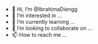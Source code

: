 - 👋 Hi, I’m @IbrahimaDiengg
- 👀 I’m interested in ...
- 🌱 I’m currently learning ...
- 💞️ I’m looking to collaborate on ...
- 📫 How to reach me ...

<!---
IbrahimaDiengg/IbrahimaDiengg is a ✨ special ✨ repository because its `README.md` (this file) appears on your GitHub profile.
You can click the Preview link to take a look at your changes.
--->
